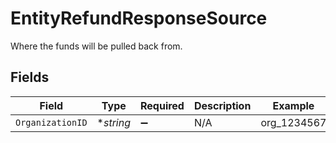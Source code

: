 # EntityRefundResponseSource

Where the funds will be pulled back from.


## Fields

| Field              | Type               | Required           | Description        | Example            |
| ------------------ | ------------------ | ------------------ | ------------------ | ------------------ |
| `OrganizationID`   | **string*          | :heavy_minus_sign: | N/A                | org_1234567        |